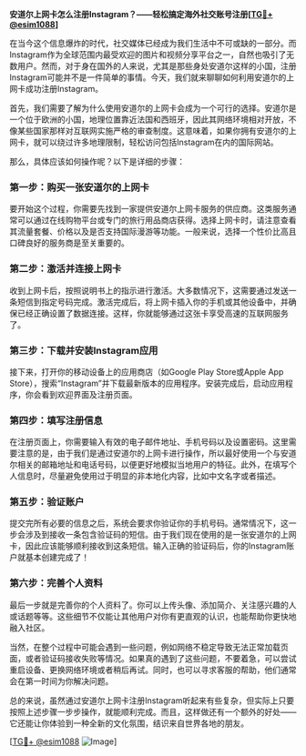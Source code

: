**安道尔上网卡怎么注册Instagram？——轻松搞定海外社交账号注册[[TG💪+ @esim1088](https://t.me/s/esim1088)]**

在当今这个信息爆炸的时代，社交媒体已经成为我们生活中不可或缺的一部分。而Instagram作为全球范围内最受欢迎的图片和视频分享平台之一，自然也吸引了无数用户。然而，对于身在国外的人来说，尤其是那些身处安道尔这样的小国，注册Instagram可能并不是一件简单的事情。今天，我们就来聊聊如何利用安道尔的上网卡成功注册Instagram。

首先，我们需要了解为什么使用安道尔的上网卡会成为一个可行的选择。安道尔是一个位于欧洲的小国，地理位置靠近法国和西班牙，因此其网络环境相对开放，不像某些国家那样对互联网实施严格的审查制度。这意味着，如果你拥有安道尔的上网卡，就可以绕过许多地理限制，轻松访问包括Instagram在内的国际网站。

那么，具体应该如何操作呢？以下是详细的步骤：

### 第一步：购买一张安道尔的上网卡

要开始这个过程，你需要先找到一家提供安道尔上网卡服务的供应商。这类服务通常可以通过在线购物平台或专门的旅行用品商店获得。选择上网卡时，请注意查看其流量套餐、价格以及是否支持国际漫游等功能。一般来说，选择一个性价比高且口碑良好的服务商是至关重要的。

### 第二步：激活并连接上网卡

收到上网卡后，按照说明书上的指示进行激活。大多数情况下，这需要通过发送一条短信到指定号码完成。激活完成后，将上网卡插入你的手机或其他设备中，并确保已经正确设置了数据连接。这样，你就能够通过这张卡享受高速的互联网服务了。

### 第三步：下载并安装Instagram应用

接下来，打开你的移动设备上的应用商店（如Google Play Store或Apple App Store），搜索“Instagram”并下载最新版本的应用程序。安装完成后，启动应用程序，你会看到欢迎界面及注册页面。

### 第四步：填写注册信息

在注册页面上，你需要输入有效的电子邮件地址、手机号码以及设置密码。这里需要注意的是，由于我们是通过安道尔的上网卡进行操作，所以最好使用一个与安道尔相关的邮箱地址和电话号码，以便更好地模拟当地用户的特征。此外，在填写个人信息时，尽量避免使用过于明显的非本地化内容，比如中文名字或者描述。

### 第五步：验证账户

提交完所有必要的信息之后，系统会要求你验证你的手机号码。通常情况下，这一步会涉及到接收一条包含验证码的短信。由于我们现在使用的是一张安道尔的上网卡，因此应该能够顺利接收到这条短信。输入正确的验证码后，你的Instagram账户就基本创建完成了！

### 第六步：完善个人资料

最后一步就是完善你的个人资料了。你可以上传头像、添加简介、关注感兴趣的人或话题等等。这些细节不仅能让其他用户对你有更直观的认识，也能帮助你更快地融入社区。

当然，在整个过程中可能会遇到一些问题，例如网络不稳定导致无法正常加载页面，或者验证码接收失败等情况。如果真的遇到了这些问题，不要着急，可以尝试重启设备、更换网络环境或者稍后再试。同时，也可以寻求客服的帮助，他们通常会在第一时间为你解决问题。

总的来说，虽然通过安道尔上网卡注册Instagram听起来有些复杂，但实际上只要按照上述步骤一步步操作，就能顺利完成。而且，这样做还有一个额外的好处——它还能让你体验到一种全新的文化氛围，结识来自世界各地的朋友。

[[TG💪+ @esim1088](https://t.me/s/esim1088) ![Image](https://i.postimg.cc/4NQfJmqS/Snipaste-2025-05-13-00-14-12.png)]